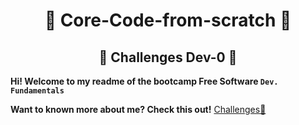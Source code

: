 <h1 align="center"> 🚨 Core-Code-from-scratch 🚨 </h1>

<h2 align="center"> 🚀 Challenges Dev-0 🚀 </h2>

**Hi! Welcome to my readme of the bootcamp Free Software `Dev. Fundamentals`**

**Want to known more about me? Check this out!** [Challenges🏁](home/readAura.md)




